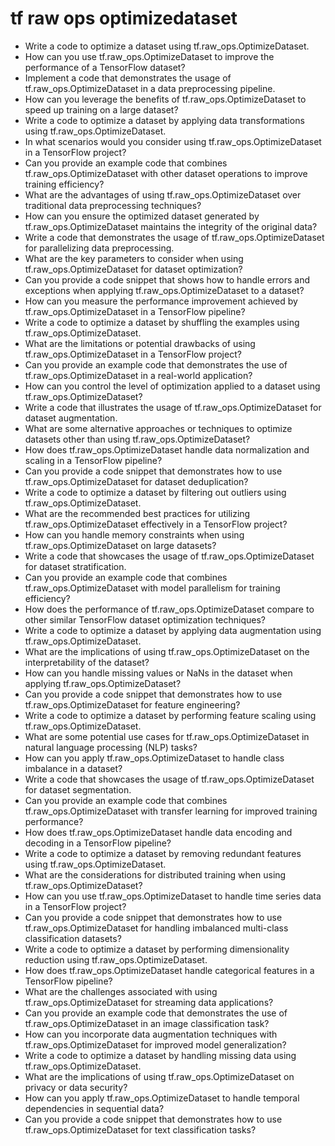 # tf raw ops optimizedataset

- Write a code to optimize a dataset using tf.raw_ops.OptimizeDataset.
- How can you use tf.raw_ops.OptimizeDataset to improve the performance of a TensorFlow dataset?
- Implement a code that demonstrates the usage of tf.raw_ops.OptimizeDataset in a data preprocessing pipeline.
- How can you leverage the benefits of tf.raw_ops.OptimizeDataset to speed up training on a large dataset?
- Write a code to optimize a dataset by applying data transformations using tf.raw_ops.OptimizeDataset.
- In what scenarios would you consider using tf.raw_ops.OptimizeDataset in a TensorFlow project?
- Can you provide an example code that combines tf.raw_ops.OptimizeDataset with other dataset operations to improve training efficiency?
- What are the advantages of using tf.raw_ops.OptimizeDataset over traditional data preprocessing techniques?
- How can you ensure the optimized dataset generated by tf.raw_ops.OptimizeDataset maintains the integrity of the original data?
- Write a code that demonstrates the usage of tf.raw_ops.OptimizeDataset for parallelizing data preprocessing.
- What are the key parameters to consider when using tf.raw_ops.OptimizeDataset for dataset optimization?
- Can you provide a code snippet that shows how to handle errors and exceptions when applying tf.raw_ops.OptimizeDataset to a dataset?
- How can you measure the performance improvement achieved by tf.raw_ops.OptimizeDataset in a TensorFlow pipeline?
- Write a code to optimize a dataset by shuffling the examples using tf.raw_ops.OptimizeDataset.
- What are the limitations or potential drawbacks of using tf.raw_ops.OptimizeDataset in a TensorFlow project?
- Can you provide an example code that demonstrates the use of tf.raw_ops.OptimizeDataset in a real-world application?
- How can you control the level of optimization applied to a dataset using tf.raw_ops.OptimizeDataset?
- Write a code that illustrates the usage of tf.raw_ops.OptimizeDataset for dataset augmentation.
- What are some alternative approaches or techniques to optimize datasets other than using tf.raw_ops.OptimizeDataset?
- How does tf.raw_ops.OptimizeDataset handle data normalization and scaling in a TensorFlow pipeline?
- Can you provide a code snippet that demonstrates how to use tf.raw_ops.OptimizeDataset for dataset deduplication?
- Write a code to optimize a dataset by filtering out outliers using tf.raw_ops.OptimizeDataset.
- What are the recommended best practices for utilizing tf.raw_ops.OptimizeDataset effectively in a TensorFlow project?
- How can you handle memory constraints when using tf.raw_ops.OptimizeDataset on large datasets?
- Write a code that showcases the usage of tf.raw_ops.OptimizeDataset for dataset stratification.
- Can you provide an example code that combines tf.raw_ops.OptimizeDataset with model parallelism for training efficiency?
- How does the performance of tf.raw_ops.OptimizeDataset compare to other similar TensorFlow dataset optimization techniques?
- Write a code to optimize a dataset by applying data augmentation using tf.raw_ops.OptimizeDataset.
- What are the implications of using tf.raw_ops.OptimizeDataset on the interpretability of the dataset?
- How can you handle missing values or NaNs in the dataset when applying tf.raw_ops.OptimizeDataset?
- Can you provide a code snippet that demonstrates how to use tf.raw_ops.OptimizeDataset for feature engineering?
- Write a code to optimize a dataset by performing feature scaling using tf.raw_ops.OptimizeDataset.
- What are some potential use cases for tf.raw_ops.OptimizeDataset in natural language processing (NLP) tasks?
- How can you apply tf.raw_ops.OptimizeDataset to handle class imbalance in a dataset?
- Write a code that showcases the usage of tf.raw_ops.OptimizeDataset for dataset segmentation.
- Can you provide an example code that combines tf.raw_ops.OptimizeDataset with transfer learning for improved training performance?
- How does tf.raw_ops.OptimizeDataset handle data encoding and decoding in a TensorFlow pipeline?
- Write a code to optimize a dataset by removing redundant features using tf.raw_ops.OptimizeDataset.
- What are the considerations for distributed training when using tf.raw_ops.OptimizeDataset?
- How can you use tf.raw_ops.OptimizeDataset to handle time series data in a TensorFlow project?
- Can you provide a code snippet that demonstrates how to use tf.raw_ops.OptimizeDataset for handling imbalanced multi-class classification datasets?
- Write a code to optimize a dataset by performing dimensionality reduction using tf.raw_ops.OptimizeDataset.
- How does tf.raw_ops.OptimizeDataset handle categorical features in a TensorFlow pipeline?
- What are the challenges associated with using tf.raw_ops.OptimizeDataset for streaming data applications?
- Can you provide an example code that demonstrates the use of tf.raw_ops.OptimizeDataset in an image classification task?
- How can you incorporate data augmentation techniques with tf.raw_ops.OptimizeDataset for improved model generalization?
- Write a code to optimize a dataset by handling missing data using tf.raw_ops.OptimizeDataset.
- What are the implications of using tf.raw_ops.OptimizeDataset on privacy or data security?
- How can you apply tf.raw_ops.OptimizeDataset to handle temporal dependencies in sequential data?
- Can you provide a code snippet that demonstrates how to use tf.raw_ops.OptimizeDataset for text classification tasks?